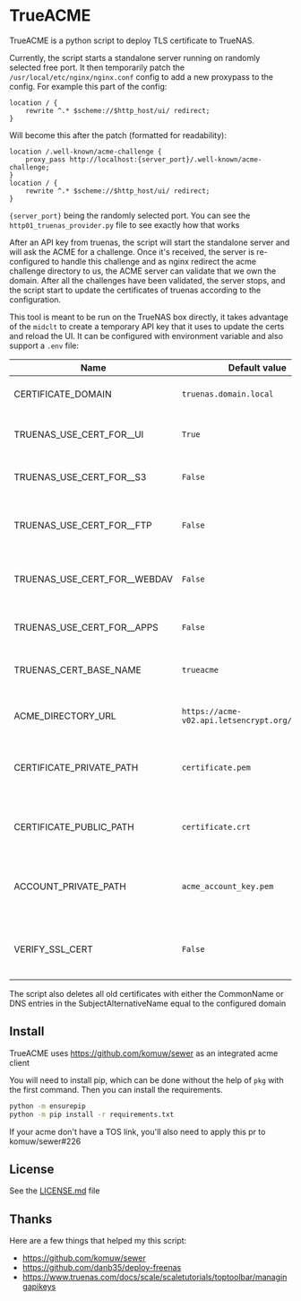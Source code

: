 # TrueACME

TrueACME is a python script to deploy TLS certificate to TrueNAS.

Currently, the script starts a standalone server running on randomly selected free port. 
It then temporarily patch the `/usr/local/etc/nginx/nginx.conf` config to add a new proxypass to the config. For example this part of the config:
```nginx
location / {
    rewrite ^.* $scheme://$http_host/ui/ redirect;
}
```
Will become this after the patch (formatted for readability):
```nginx
location /.well-known/acme-challenge { 
    proxy_pass http://localhost:{server_port}/.well-known/acme-challenge; 
}
location / {
    rewrite ^.* $scheme://$http_host/ui/ redirect;
}
```
`{server_port}` being the randomly selected port.
You can see the `http01_truenas_provider.py` file to see exactly how that works

After an API key from truenas, the script will start the standalone server and will ask the ACME for a challenge.
Once it's received, the server is re-configured to handle this challenge and as nginx redirect the acme challenge directory to us, the ACME server can validate that we own the domain.
After all the challenges have been validated, the server stops, and the script start to update the certificates of truenas according to the configuration.

This tool is meant to be run on the TrueNAS box directly, it takes advantage of the `midclt` to create a temporary API key that it uses to update the certs and reload the UI.
It can be configured with environment variable and also support a `.env` file:

| Name | Default value | What |
|------|------|---------------|
|CERTIFICATE_DOMAIN|`truenas.domain.local`|Domain name of truenas|
|||
|TRUENAS_USE_CERT_FOR__UI|`True`|Set the certificate for the UI|
|TRUENAS_USE_CERT_FOR__S3|`False`|Set the certificate for the S3 server|
|TRUENAS_USE_CERT_FOR__FTP|`False`|Set the certificate for the FTP server|
|TRUENAS_USE_CERT_FOR__WEBDAV|`False`|Set the certificate for the WebDAV server|
|TRUENAS_USE_CERT_FOR__APPS|`False`|Set the certificate for apps|
|TRUENAS_CERT_BASE_NAME|`trueacme`|Prefix in the certificate list|
|||
|ACME_DIRECTORY_URL|`https://acme-v02.api.letsencrypt.org/directory`|Url of the acme server|
|||
|CERTIFICATE_PRIVATE_PATH|`certificate.pem`|Path where the certificate secret key is stored|
|CERTIFICATE_PUBLIC_PATH|`certificate.crt`|Path where the certificate public key is stored|
|ACCOUNT_PRIVATE_PATH|`acme_account_key.pem`|Path where the account secret key is stored|
|||
|VERIFY_SSL_CERT|`False`|Verify certificates of request made by TrueACME|

The script also deletes all old certificates with either the CommonName or DNS entries in the SubjectAlternativeName equal to the configured domain

## Install
TrueACME uses https://github.com/komuw/sewer as an integrated acme client

You will need to install pip, which can be done without the help of `pkg` with the first command. Then you can install the requirements.
```bash
python -m ensurepip
python -m pip install -r requirements.txt
```
If your acme don't have a TOS link, you'll also need to apply this pr to komuw/sewer#226

## License
See the [LICENSE.md](LICENSE.md) file

## Thanks
Here are a few things that helped my this script:
 - https://github.com/komuw/sewer
 - https://github.com/danb35/deploy-freenas
 - https://www.truenas.com/docs/scale/scaletutorials/toptoolbar/managingapikeys